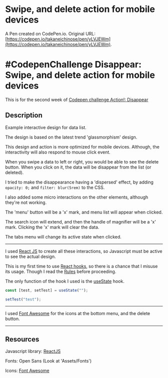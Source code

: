 # Swipe, and delete action for mobile devices

A Pen created on CodePen.io. Original URL: [https://codepen.io/takaneichinose/pen/yLVJEWm](https://codepen.io/takaneichinose/pen/yLVJEWm).

# #CodepenChallenge Disappear: Swipe, and delete action for mobile devices

This is for the second week of [Codepen challenge Action!: Disappear](https://codepen.io/challenges/2021/february/)

## Description

Example interactive design for data list.

The design is based on the latest trend 'glassmorphism' design.

This design and action is more optimized for mobile devices. Although, the interactivity will also respond to mouse click event.

When you swipe a data to left or right, you would be able to see the delete button. When you click on it, the data will be disappear from the list (or deleted).

I tried to make the disappearance having a 'dispersed' effect, by adding ```opacity: 0;``` and ```filter: blur(5rem)``` to the CSS.

I also added some micro interactions on the other elements, although they're not working.

The 'menu' button will be a 'x' mark, and menu list will appear when clicked.

The search icon will extend, and then the handle of magnifier will be a 'x' mark. Clicking the 'x' mark will clear the data.

The tabs menu will change its active state when clicked.

---

I used [React JS](https://reactjs.org/) to create all these interactions, so Javascript must be active to see the actual design.

This is my first time to use [React hooks](https://reactjs.org/docs/hooks-intro.html), so there is a chance that I misuse its usage. Though I read the [Rules](https://reactjs.org/docs/hooks-rules.html) before proceeding.

The only function of the hook I used is the [useState](https://reactjs.org/docs/hooks-state.html) hook.

```Javascript
const [test, setTest] = useState("");

setTest("test");
```

---

I used [Font Awesome](https://fontawesome.com/) for the icons at the bottom menu, and the delete button.

---

## Resources

Javascript library: [ReactJS](https://reactjs.org/)

Fonts: Open Sans (Look at 'Assets/Fonts')

Icons: [Font Awesome](https://fontawesome.com/)